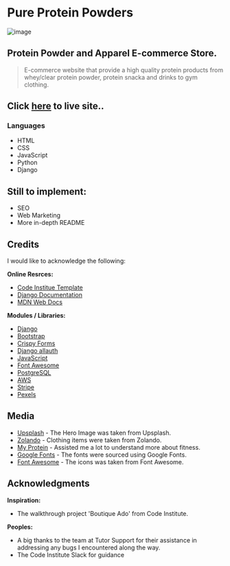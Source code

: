 # Pure Protein Powders
![image](https://github.com/MikesCodingCreations/ecommerce_platform_pure_protein_powders/blob/main/main-site.png)

## Protein Powder and Apparel E-commerce Store.
> E-commerce website that provide a high quality protein products from whey/clear protein powder, protein snacka and drinks to gym clothing.

## Click [here](https://pureproteinpowderpp5-6078f21bc874.herokuapp.com/) to live site..

### Languages
- HTML
- CSS
- JavaScript 
- Python
- Django

## Still to implement:
- SEO
- Web Marketing
- More in-depth README

## Credits
I would like to acknowledge the following:

**Online Resrces:**
- [Code Institue Template](https://github.com/Code-Institute-Org/ci-full-template)
- [Django Documentation](https://docs.djangoproject.com/en/4.2/)
- [MDN Web Docs](https://developer.mozilla.org/en-US/)

**Modules / Libraries:**
- [Django](https://www.djangoproject.com/)
- [Bootstrap](https://getbootstrap.com/)
- [Crispy Forms](https://django-crispy-forms.readthedocs.io/en/latest/)
- [Django allauth](https://django-allauth.readthedocs.io/en/latest/installation.html)
- [JavaScript](https://www.javascript.com/)
- [Font Awesome](https://fontawesome.com/)
- [PostgreSQL](https://www.postgresql.org/)
- [AWS](https://aws.amazon.com/)
- [Stripe](https://stripe.com/ie)
- [Pexels](https://www.pexels.com/)

## Media
- [Upsplash](https://unsplash.com/photos/a-scoop-of-powder-sitting-on-top-of-a-table-MUlIfSNODXE) - The Hero Image was taken from Upsplash. 
- [Zolando](https://www.zalando.ie/men-home/) - Clothing items were taken from Zolando.
- [My Protein](https://www.myprotein.ie/) - Assisted me a lot to understand more about fitness.
- [Google Fonts](https://fonts.google.com/) - The fonts were sourced using Google Fonts.
- [Font Awesome](https://fontawesome.com/) - The icons was taken from Font Awesome.

## Acknowledgments

**Inspiration:**
- The walkthrough project 'Boutique Ado' from Code Institute.

**Peoples:**
- A big thanks to the team at Tutor Support for their assistance in addressing any bugs I encountered along the way.
- The Code Institute Slack for guidance